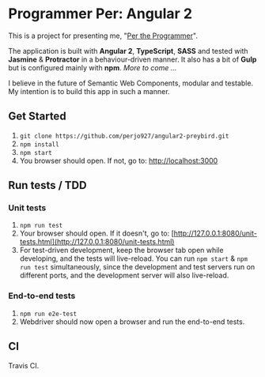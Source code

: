 # Programmer Per: Angular 2 

This is a project for presenting me, "[Per the Programmer](http://www.programmerper.com)".

The application is built with __Angular 2__, __TypeScript__, __SASS__ and tested with __Jasmine__ & __Protractor__ 
in a behaviour-driven manner. It also has a bit of __Gulp__ but is configured mainly with __npm__.
 _More to come ..._

I believe in the future of Semantic Web Components, modular and testable. My intention is to build this app in 
such a manner.

## Get Started
1. `git clone https://github.com/perjo927/angular2-preybird.git`
2. `npm install`
3. `npm start`
4. You browser should open. If not, go to: [http://localhost:3000](http://localhost:3000)

## Run tests / TDD

### Unit tests

1. `npm run test`
2. Your browser should open. If it doesn't, go to: [http://127.0.0.1:8080/unit-tests.html](http://127.0.0.1:8080/unit-tests.html)
3. For test-driven development, keep the browser tab open while developing, and the tests will live-reload. 
You can run  `npm start` & `npm run test` simultaneously, since the development and test servers run on different ports, and the development
server will also live-reload.

### End-to-end tests
1. `npm run e2e-test`
2. Webdriver should now open a browser and run the end-to-end tests.

## CI
Travis CI.